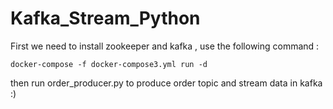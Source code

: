 # Kafka_Stream_Python

First we need to install zookeeper and kafka , use the following command :

```
docker-compose -f docker-compose3.yml run -d
```

then run order_producer.py to produce order topic and stream data in kafka :)
